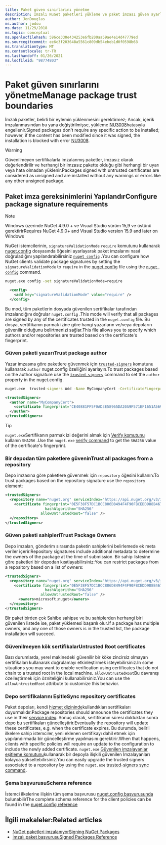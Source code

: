 ```yaml
---
title: Paket güven sınırlarını yönetme
description: İmzalı NuGet paketleri yükleme ve paket imzası güven ayarlarını yapılandırma sürecini açıklar.
author: JonDouglas
ms.author: jodou
ms.date: 11/29/2018
ms.topic: conceptual
ms.openlocfilehash: 596ce330e434253e6fb200aa59ae4e14d47779ed
ms.sourcegitcommit: ee6c3f203648a5561c809db54ebeb1d0f0598b68
ms.translationtype: MT
ms.contentlocale: tr-TR
ms.lasthandoff: 01/26/2021
ms.locfileid: "98774803"
---
```

# <a name="manage-package-trust-boundaries"></a><span data-ttu-id="edc9d-103">Paket güven sınırlarını yönetme</span><span class="sxs-lookup"><span data-stu-id="edc9d-103">Manage package trust boundaries</span></span>

<span data-ttu-id="edc9d-104">İmzalı paketler, belirli bir eylemin yüklenmesini gerektirmez; Ancak, içerik imzalanmasından bu yana değiştirilmişse, yükleme [NU3008](../reference/errors-and-warnings/NU3008.md)hatasıyla engellenir.</span><span class="sxs-lookup"><span data-stu-id="edc9d-104">Signed packages don't require any specific action to be installed; however, if the content has been modified since it was signed, the installation is blocked with error [NU3008](../reference/errors-and-warnings/NU3008.md).</span></span>

> [!Warning]
> <span data-ttu-id="edc9d-105">Güvenilmeyen sertifikalarla imzalanmış paketler, imzasız olarak değerlendirilir ve herhangi bir imzasız pakette olduğu gibi herhangi bir uyarı veya hata olmadan yüklenir.</span><span class="sxs-lookup"><span data-stu-id="edc9d-105">Packages signed with untrusted certificates are considered as unsigned and are installed without any warnings or errors like any other unsigned package.</span></span>

## <a name="configure-package-signature-requirements"></a><span data-ttu-id="edc9d-106">Paket imza gereksinimlerini Yapılandır</span><span class="sxs-lookup"><span data-stu-id="edc9d-106">Configure package signature requirements</span></span>

> [!Note]
> <span data-ttu-id="edc9d-107">Windows üzerinde NuGet 4.9.0 + ve Visual Studio sürüm 15,9 ve üstünü gerektirir</span><span class="sxs-lookup"><span data-stu-id="edc9d-107">Requires NuGet 4.9.0+ and Visual Studio version 15.9 and later on Windows</span></span>

<span data-ttu-id="edc9d-108">NuGet istemcilerinin, `signatureValidationMode` `require` komutunu kullanarak [nuget.config](../reference/nuget-config-file.md) dosyasında öğesini ayarlayarak paket imzalarını nasıl doğruladığını yapılandırabilirsiniz [`nuget config`](../reference/cli-reference/cli-ref-config.md) .</span><span class="sxs-lookup"><span data-stu-id="edc9d-108">You can configure how NuGet clients validate package signatures by setting the `signatureValidationMode` to `require` in the [nuget.config](../reference/nuget-config-file.md) file using the [`nuget config`](../reference/cli-reference/cli-ref-config.md) command.</span></span>

```cmd
nuget.exe config -set signatureValidationMode=require
```

```xml
  <config>
    <add key="signatureValidationMode" value="require" />
  </config>
```

<span data-ttu-id="edc9d-109">Bu mod, tüm paketlerin dosyada güvenilen sertifikalar tarafından imzalandığını doğrular `nuget.config` .</span><span class="sxs-lookup"><span data-stu-id="edc9d-109">This mode will verify that all packages are signed by any of the certificates trusted in the `nuget.config` file.</span></span> <span data-ttu-id="edc9d-110">Bu dosya, sertifikanın parmak izine göre hangi yazarların ve/veya depoların güvenilir olduğunu belirtmenizi sağlar.</span><span class="sxs-lookup"><span data-stu-id="edc9d-110">This file allows you to specify which authors and/or repositories are trusted based on the certificate's fingerprint.</span></span>

### <a name="trust-package-author"></a><span data-ttu-id="edc9d-111">Güven paketi yazarı</span><span class="sxs-lookup"><span data-stu-id="edc9d-111">Trust package author</span></span>

<span data-ttu-id="edc9d-112">Yazar imzasına göre paketlere güvenmek için [`trusted-signers`](../reference/cli-reference/cli-ref-trusted-signers.md) komutunu kullanarak `author` nuget.config özelliğini ayarlayın.</span><span class="sxs-lookup"><span data-stu-id="edc9d-112">To trust packages based on the author signature use the [`trusted-signers`](../reference/cli-reference/cli-ref-trusted-signers.md) command to set the `author` property in the nuget.config.</span></span>

```cmd
nuget.exe  trusted-signers Add -Name MyCompanyCert -CertificateFingerprint CE40881FF5F0AD3E58965DA20A9F571EF1651A56933748E1BF1C99E537C4E039 -FingerprintAlgorithm SHA256
```

```xml
<trustedSigners>
  <author name="MyCompanyCert">
    <certificate fingerprint="CE40881FF5F0AD3E58965DA20A9F571EF1651A56933748E1BF1C99E537C4E039" hashAlgorithm="SHA256" allowUntrustedRoot="false" />
  </author>
</trustedSigners>
```

>[!TIP]
><span data-ttu-id="edc9d-113">`nuget.exe`Sertifikanın parmak izi değerini almak için [Verify komutunu](../reference/cli-reference/cli-ref-verify.md) kullanın `SHA256` .</span><span class="sxs-lookup"><span data-stu-id="edc9d-113">Use the `nuget.exe` [verify command](../reference/cli-reference/cli-ref-verify.md) to get the `SHA256` value of the certificate's fingerprint.</span></span>


### <a name="trust-all-packages-from-a-repository"></a><span data-ttu-id="edc9d-114">Bir depodan tüm paketlere güvenin</span><span class="sxs-lookup"><span data-stu-id="edc9d-114">Trust all packages from a repository</span></span>

<span data-ttu-id="edc9d-115">Depo imzasına göre paketlere güvenmek için `repository` öğesini kullanın:</span><span class="sxs-lookup"><span data-stu-id="edc9d-115">To trust packages based on the repository signature use the `repository` element:</span></span>

```xml
<trustedSigners>  
  <repository name="nuget.org" serviceIndex="https://api.nuget.org/v3/index.json">
    <certificate fingerprint="0E5F38F57DC1BCC806D8494F4F90FBCEDD988B4676070...." 
                  hashAlgorithm="SHA256" 
                allowUntrustedRoot="false" />
  </repository>
</trustedSigners>
```

### <a name="trust-package-owners"></a><span data-ttu-id="edc9d-116">Güven paketi sahipleri</span><span class="sxs-lookup"><span data-stu-id="edc9d-116">Trust Package Owners</span></span>

<span data-ttu-id="edc9d-117">Depo imzaları, gönderim sırasında paketin sahiplerini belirlemede ek meta veriler içerir.</span><span class="sxs-lookup"><span data-stu-id="edc9d-117">Repository signatures include additional metadata to determine the owners of the package at the time of submission.</span></span> <span data-ttu-id="edc9d-118">Bir sahip listesine göre paketleri bir depodan kısıtlayabilirsiniz:</span><span class="sxs-lookup"><span data-stu-id="edc9d-118">You can restrict packages from a repository based on a list of owners:</span></span>

```xml
<trustedSigners>  
  <repository name="nuget.org" serviceIndex="https://api.nuget.org/v3/index.json">
    <certificate fingerprint="0E5F38F57DC1BCC806D8494F4F90FBCEDD988B4676070...." 
                  hashAlgorithm="SHA256" 
                allowUntrustedRoot="false" />
      <owners>microsoft;nuget</owners>
  </repository>
</trustedSigners>
```

<span data-ttu-id="edc9d-119">Bir paket birden çok Sahibe sahipse ve bu sahiplerden herhangi biri güvenilen listede ise, paket yüklemesi başarılı olur.</span><span class="sxs-lookup"><span data-stu-id="edc9d-119">If a package has multiple owners, and any one of those owners is in the trusted list, the package installation will succeed.</span></span>

### <a name="untrusted-root-certificates"></a><span data-ttu-id="edc9d-120">Güvenilmeyen kök sertifikalar</span><span class="sxs-lookup"><span data-stu-id="edc9d-120">Untrusted Root certificates</span></span>

<span data-ttu-id="edc9d-121">Bazı durumlarda, yerel makinedeki güvenilir bir köke zincirsiz olmayan sertifikaları kullanarak doğrulamayı etkinleştirmek isteyebilirsiniz.</span><span class="sxs-lookup"><span data-stu-id="edc9d-121">In some situations you may want to enable verification using certificates that do not chain to a trusted root in the local machine.</span></span> <span data-ttu-id="edc9d-122">`allowUntrustedRoot`Bu davranışı özelleştirmek için özniteliğini kullanabilirsiniz.</span><span class="sxs-lookup"><span data-stu-id="edc9d-122">You can use the `allowUntrustedRoot` attribute to customize this behavior.</span></span>

### <a name="sync-repository-certificates"></a><span data-ttu-id="edc9d-123">Depo sertifikalarını Eşitle</span><span class="sxs-lookup"><span data-stu-id="edc9d-123">Sync repository certificates</span></span>

<span data-ttu-id="edc9d-124">Paket depoları, kendi [hizmet dizininde](../api/service-index.md)kullandıkları sertifikaları duyurmalıdır.</span><span class="sxs-lookup"><span data-stu-id="edc9d-124">Package repositories should announce the certificates they use in their [service index](../api/service-index.md).</span></span> <span data-ttu-id="edc9d-125">Sonuç olarak, sertifikanın süresi dolduktan sonra depo bu sertifikaları güncelleştirir.</span><span class="sxs-lookup"><span data-stu-id="edc9d-125">Eventually the repository will update these certificates, e.g. when the certificate expires.</span></span> <span data-ttu-id="edc9d-126">Bu durumda, belirli ilkelere sahip istemciler, yeni eklenen sertifikayı dahil etmek için yapılandırmada bir güncelleştirme yapılmasını gerektirir.</span><span class="sxs-lookup"><span data-stu-id="edc9d-126">When that happens, clients with specific policies will require an update to the configuration to include the newly added certificate.</span></span> <span data-ttu-id="edc9d-127">`nuget.exe` [Güvenilen imzalayanlar eşitleme komutunu](../reference/cli-reference/cli-ref-trusted-signers.md#nuget-trusted-signers-sync--name-name)kullanarak bir depoyla ilişkili güvenilen İmzalayanları kolayca yükseltebilirsiniz.</span><span class="sxs-lookup"><span data-stu-id="edc9d-127">You can easily upgrade the trusted signers associated to a repository by using the `nuget.exe` [trusted-signers sync command](../reference/cli-reference/cli-ref-trusted-signers.md#nuget-trusted-signers-sync--name-name).</span></span>

### <a name="schema-reference"></a><span data-ttu-id="edc9d-128">Şema başvurusu</span><span class="sxs-lookup"><span data-stu-id="edc9d-128">Schema reference</span></span>

<span data-ttu-id="edc9d-129">İstemci ilkelerine ilişkin tüm şema başvurusu [nuget.config başvurusunda](../reference/nuget-config-file.md#trustedsigners-section) bulunabilir</span><span class="sxs-lookup"><span data-stu-id="edc9d-129">The complete schema reference for the client policies can be found in the [nuget.config reference](../reference/nuget-config-file.md#trustedsigners-section)</span></span>

## <a name="related-articles"></a><span data-ttu-id="edc9d-130">İlgili makaleler:</span><span class="sxs-lookup"><span data-stu-id="edc9d-130">Related articles</span></span>

- [<span data-ttu-id="edc9d-131">NuGet paketleri imzalanıyor</span><span class="sxs-lookup"><span data-stu-id="edc9d-131">Signing NuGet Packages</span></span>](../create-packages/Sign-a-Package.md)
- [<span data-ttu-id="edc9d-132">İmzalı paket başvurusu</span><span class="sxs-lookup"><span data-stu-id="edc9d-132">Signed Packages Reference</span></span>](../reference/Signed-Packages-Reference.md)
